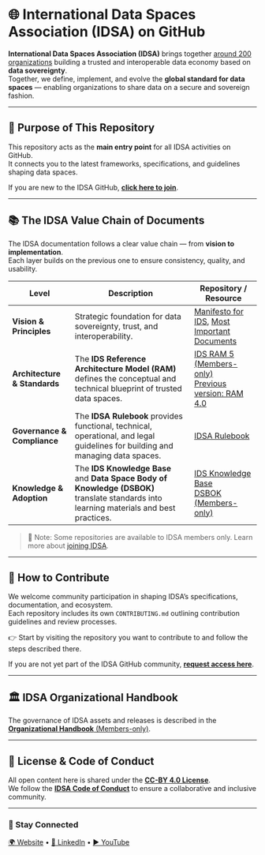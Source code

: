 # 🌐 International Data Spaces Association (IDSA) on GitHub

**International Data Spaces Association (IDSA)** brings together [around 200 organizations](https://internationaldataspaces.org/we/members/) building a trusted and interoperable data economy based on **data sovereignty**.  
Together, we define, implement, and evolve the **global standard for data spaces** — enabling organizations to share data on a secure and sovereign fashion.

---

## 🧭 Purpose of This Repository

This repository acts as the **main entry point** for all IDSA activities on GitHub.  
It connects you to the latest frameworks, specifications, and guidelines shaping data spaces.

If you are new to the IDSA GitHub, [**click here to join**](https://forms.office.com/pages/responsepage.aspx?id=NNZGs_usx0K9RPFVfuibGz1qA21VHyZEj6dyjHL7iBdUM0ZVMzlEMkJTUlhOSEVEWEQyMjZPOUNYTi4u&route=shorturl).

---

## 📚 The IDSA Value Chain of Documents

The IDSA documentation follows a clear value chain — from **vision to implementation**.  
Each layer builds on the previous one to ensure consistency, quality, and usability.

| Level | Description | Repository / Resource |
|-------|--------------|-----------------------|
| **Vision & Principles** | Strategic foundation for data sovereignty, trust, and interoperability. | [Manifesto for IDS](https://docs.internationaldataspaces.org/ids-knowledgebase/manifesto-for-international-dataspaces/), [Most Important Documents](https://internationaldataspaces.org/publications/most-important-documents/) |
| **Architecture & Standards** | The **IDS Reference Architecture Model (RAM)** defines the conceptual and technical blueprint of trusted data spaces. | [IDS RAM 5 (Members-only)](https://github.com/International-Data-Spaces-Association/RAM5) <br> [Previous version: RAM 4.0](https://github.com/International-Data-Spaces-Association/IDS-RAM_4_0) |
| **Governance & Compliance** | The **IDSA Rulebook** provides functional, technical, operational, and legal guidelines for building and managing data spaces. | [IDSA Rulebook](https://github.com/International-Data-Spaces-Association/IDSA-Rulebook) |
| **Knowledge & Adoption** | The **IDS Knowledge Base** and **Data Space Body of Knowledge (DSBOK)** translate standards into learning materials and best practices. | [IDS Knowledge Base](https://docs.internationaldataspaces.org/ids-knowledgebase/) <br> [DSBOK (Members-only)](https://github.com/International-Data-Spaces-Association/DSBOK) |

> 🧩 Note: Some repositories are available to IDSA members only. Learn more about [joining IDSA](https://internationaldataspaces.org/we/become-a-member/).

---

## 🤝 How to Contribute

We welcome community participation in shaping IDSA’s specifications, documentation, and ecosystem.  
Each repository includes its own `CONTRIBUTING.md` outlining contribution guidelines and review processes.

👉 Start by visiting the repository you want to contribute to and follow the steps described there.

If you are not yet part of the IDSA GitHub community, [**request access here**](https://forms.office.com/pages/responsepage.aspx?id=NNZGs_usx0K9RPFVfuibGz1qA21VHyZEj6dyjHL7iBdUM0ZVMzlEMkJTUlhOSEVEWEQyMjZPOUNYTi4u&route=shorturl).

---

## 🏛️ IDSA Organizational Handbook

The governance of IDSA assets and releases is described in the  
[**Organizational Handbook** (Members-only)](https://github.com/International-Data-Spaces-Association/members-area/tree/main/OrganizationalHandbook).

---

## 📜 License & Code of Conduct

All open content here is shared under the [**CC-BY 4.0 License**](./LICENSE.md).  
We follow the [**IDSA Code of Conduct**](./CODE_OF_CONDUCT.md) to ensure a collaborative and inclusive community.

---

### 🔗 Stay Connected

[🌍 Website](https://internationaldataspaces.org) • [💼 LinkedIn](https://www.linkedin.com/company/international-data-spaces-association/) • [▶️ YouTube](https://www.youtube.com/channel/UC9PsQnKgreCmj-F6Kea5QRg)



